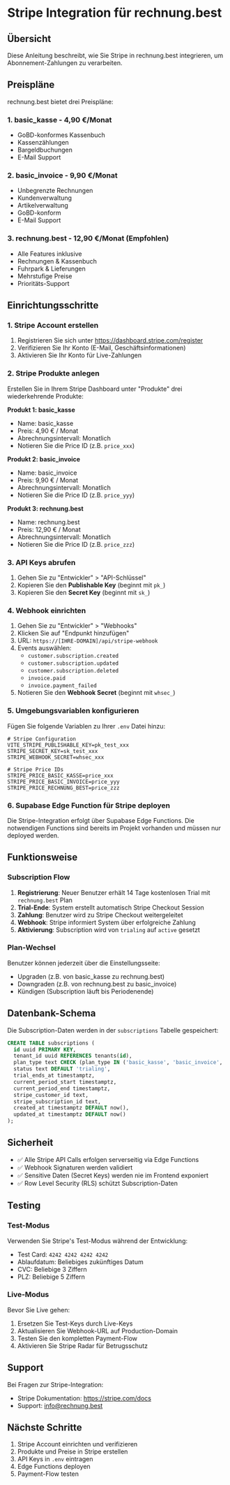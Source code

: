 # Stripe Integration für rechnung.best

## Übersicht

Diese Anleitung beschreibt, wie Sie Stripe in rechnung.best integrieren, um Abonnement-Zahlungen zu verarbeiten.

## Preispläne

rechnung.best bietet drei Preispläne:

### 1. basic_kasse - 4,90 €/Monat
- GoBD-konformes Kassenbuch
- Kassenzählungen
- Bargeldbuchungen
- E-Mail Support

### 2. basic_invoice - 9,90 €/Monat
- Unbegrenzte Rechnungen
- Kundenverwaltung
- Artikelverwaltung
- GoBD-konform
- E-Mail Support

### 3. rechnung.best - 12,90 €/Monat (Empfohlen)
- Alle Features inklusive
- Rechnungen & Kassenbuch
- Fuhrpark & Lieferungen
- Mehrstufige Preise
- Prioritäts-Support

## Einrichtungsschritte

### 1. Stripe Account erstellen

1. Registrieren Sie sich unter https://dashboard.stripe.com/register
2. Verifizieren Sie Ihr Konto (E-Mail, Geschäftsinformationen)
3. Aktivieren Sie Ihr Konto für Live-Zahlungen

### 2. Stripe Produkte anlegen

Erstellen Sie in Ihrem Stripe Dashboard unter "Produkte" drei wiederkehrende Produkte:

**Produkt 1: basic_kasse**
- Name: basic_kasse
- Preis: 4,90 € / Monat
- Abrechnungsintervall: Monatlich
- Notieren Sie die Price ID (z.B. `price_xxx`)

**Produkt 2: basic_invoice**
- Name: basic_invoice
- Preis: 9,90 € / Monat
- Abrechnungsintervall: Monatlich
- Notieren Sie die Price ID (z.B. `price_yyy`)

**Produkt 3: rechnung.best**
- Name: rechnung.best
- Preis: 12,90 € / Monat
- Abrechnungsintervall: Monatlich
- Notieren Sie die Price ID (z.B. `price_zzz`)

### 3. API Keys abrufen

1. Gehen Sie zu "Entwickler" > "API-Schlüssel"
2. Kopieren Sie den **Publishable Key** (beginnt mit `pk_`)
3. Kopieren Sie den **Secret Key** (beginnt mit `sk_`)

### 4. Webhook einrichten

1. Gehen Sie zu "Entwickler" > "Webhooks"
2. Klicken Sie auf "Endpunkt hinzufügen"
3. URL: `https://[IHRE-DOMAIN]/api/stripe-webhook`
4. Events auswählen:
   - `customer.subscription.created`
   - `customer.subscription.updated`
   - `customer.subscription.deleted`
   - `invoice.paid`
   - `invoice.payment_failed`
5. Notieren Sie den **Webhook Secret** (beginnt mit `whsec_`)

### 5. Umgebungsvariablen konfigurieren

Fügen Sie folgende Variablen zu Ihrer `.env` Datei hinzu:

```env
# Stripe Configuration
VITE_STRIPE_PUBLISHABLE_KEY=pk_test_xxx
STRIPE_SECRET_KEY=sk_test_xxx
STRIPE_WEBHOOK_SECRET=whsec_xxx

# Stripe Price IDs
STRIPE_PRICE_BASIC_KASSE=price_xxx
STRIPE_PRICE_BASIC_INVOICE=price_yyy
STRIPE_PRICE_RECHNUNG_BEST=price_zzz
```

### 6. Supabase Edge Function für Stripe deployen

Die Stripe-Integration erfolgt über Supabase Edge Functions. Die notwendigen Functions sind bereits im Projekt vorhanden und müssen nur deployed werden.

## Funktionsweise

### Subscription Flow

1. **Registrierung**: Neuer Benutzer erhält 14 Tage kostenlosen Trial mit `rechnung.best` Plan
2. **Trial-Ende**: System erstellt automatisch Stripe Checkout Session
3. **Zahlung**: Benutzer wird zu Stripe Checkout weitergeleitet
4. **Webhook**: Stripe informiert System über erfolgreiche Zahlung
5. **Aktivierung**: Subscription wird von `trialing` auf `active` gesetzt

### Plan-Wechsel

Benutzer können jederzeit über die Einstellungsseite:
- Upgraden (z.B. von basic_kasse zu rechnung.best)
- Downgraden (z.B. von rechnung.best zu basic_invoice)
- Kündigen (Subscription läuft bis Periodenende)

## Datenbank-Schema

Die Subscription-Daten werden in der `subscriptions` Tabelle gespeichert:

```sql
CREATE TABLE subscriptions (
  id uuid PRIMARY KEY,
  tenant_id uuid REFERENCES tenants(id),
  plan_type text CHECK (plan_type IN ('basic_kasse', 'basic_invoice', 'rechnung.best')),
  status text DEFAULT 'trialing',
  trial_ends_at timestamptz,
  current_period_start timestamptz,
  current_period_end timestamptz,
  stripe_customer_id text,
  stripe_subscription_id text,
  created_at timestamptz DEFAULT now(),
  updated_at timestamptz DEFAULT now()
);
```

## Sicherheit

- ✅ Alle Stripe API Calls erfolgen serverseitig via Edge Functions
- ✅ Webhook Signaturen werden validiert
- ✅ Sensitive Daten (Secret Keys) werden nie im Frontend exponiert
- ✅ Row Level Security (RLS) schützt Subscription-Daten

## Testing

### Test-Modus

Verwenden Sie Stripe's Test-Modus während der Entwicklung:
- Test Card: `4242 4242 4242 4242`
- Ablaufdatum: Beliebiges zukünftiges Datum
- CVC: Beliebige 3 Ziffern
- PLZ: Beliebige 5 Ziffern

### Live-Modus

Bevor Sie Live gehen:
1. Ersetzen Sie Test-Keys durch Live-Keys
2. Aktualisieren Sie Webhook-URL auf Production-Domain
3. Testen Sie den kompletten Payment-Flow
4. Aktivieren Sie Stripe Radar für Betrugsschutz

## Support

Bei Fragen zur Stripe-Integration:
- Stripe Dokumentation: https://stripe.com/docs
- Support: info@rechnung.best

## Nächste Schritte

1. Stripe Account einrichten und verifizieren
2. Produkte und Preise in Stripe erstellen
3. API Keys in `.env` eintragen
4. Edge Functions deployen
5. Payment-Flow testen

